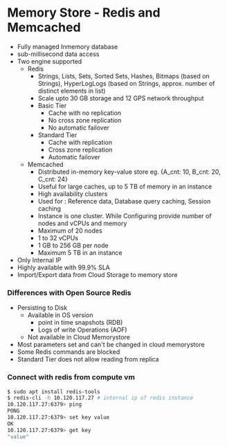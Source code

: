 # Memory Store - Redis and Memcached

- Fully managed Inmemory database
- sub-millisecond data access
- Two engine supported
  - Redis
    - Strings, Lists, Sets, Sorted Sets, Hashes, Bitmaps (based on Strings), HyperLogLogs (based on Strings, approx. number of distinct elements in list)
    - Scale upto 30 GB storage and 12 GPS network throughput
    - Basic Tier
      - Cache with no replication
      - No cross zone replication
      - No automatic failover
    - Standard Tier
      - Cache with replication
      - Cross zone replication
      - Automatic failover
  - Memcached
    - Distributed in-memory key-value store eg. {A_cnt: 10, B_cnt: 20, C_cnt: 24}
    - Useful for large caches, up to 5 TB of memory in an instance
    - High availability clusters
    - Used for : Reference data, Database query caching, Session caching
    - Instance is one cluster. While Configuring provide number of nodes and vCPUs and memory
    - Maximum of 20 nodes 
    - 1 to 32 vCPUs
    - 1 GB to 256 GB per node
    - Maximum 5 TB in an instance
- Only Internal IP
- Highly available with 99.9% SLA
- Import/Export data from Cloud Storage to memory store

### Differences with Open Source Redis
- Persisting to Disk
  - Available in OS version
    - point in time snapshots (RDB)
    - Logs of write Operations (AOF)
  - Not available in Cloud Memorystore
- Most parameters set and can't be changed in cloud memorystore
- Some Redis commands are blocked
- Standard Tier does not allow reading from replica 

### Connect with redis from compute vm
```bash
$ sudo apt install redis-tools
$ redis-cli -h 10.120.117.27 # internal ip of redis instance 
10.120.117.27:6379> ping
PONG
10.120.117.27:6379> set key value
OK
10.120.117.27:6379> get key
"value"
```



